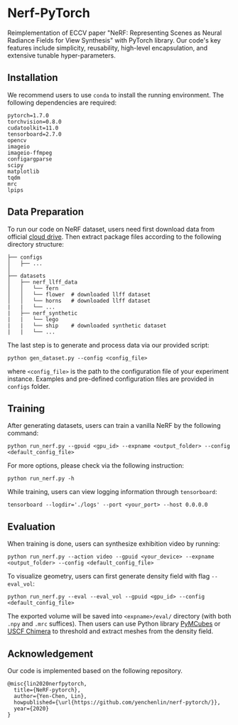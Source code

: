 # Nerf-PyTorch
Reimplementation of ECCV paper "NeRF: Representing Scenes as Neural Radiance Fields for View Synthesis" with PyTorch library.
Our code's key features include simplicity, reusability, high-level encapsulation, and extensive tunable hyper-parameters.

## Installation

We recommend users to use `conda` to install the running environment. The following dependencies are required:
```
pytorch=1.7.0
torchvision=0.8.0
cudatoolkit=11.0
tensorboard=2.7.0
opencv
imageio
imageio-ffmpeg
configargparse
scipy
matplotlib
tqdm
mrc
lpips
```

## Data Preparation

To run our code on NeRF dataset, users need first download data from official [cloud drive](https://drive.google.com/drive/folders/128yBriW1IG_3NJ5Rp7APSTZsJqdJdfc1). Then extract package files according to the following directory structure:

```
├── configs
│   ├── ...
│
├── datasets
│   ├── nerf_llff_data
│   │   └── fern
│   │   └── flower  # downloaded llff dataset
│   │   └── horns   # downloaded llff dataset
|   |   └── ...
|   ├── nerf_synthetic
|   |   └── lego
|   |   └── ship    # downloaded synthetic dataset
|   |   └── ...
```
The last step is to generate and process data via our provided script:
```
python gen_dataset.py --config <config_file>
```
where `<config_file>` is the path to the configuration file of your experiment instance. Examples and pre-defined configuration files are provided in `configs` folder.

## Training

After generating datasets, users can train a vanilla NeRF by the following command:
```
python run_nerf.py --gpuid <gpu_id> --expname <output_folder> --config <default_config_file>
```

For more options, please check via the following instruction:
```
python run_nerf.py -h
```

While training, users can view logging information through `tensorboard`:
```
tensorboard --logdir='./logs' --port <your_port> --host 0.0.0.0
```

## Evaluation

When training is done, users can synthesize exhibition video by running:
```
python run_nerf.py --action video --gpuid <your_device> --expname <output_folder> --config <default_config_file>
```

To visualize geometry, users can first generate density field with flag `--eval_vol`:
```
python run_nerf.py --eval --eval_vol --gpuid <gpu_id> --config <default_config_file>
```
The exported volume will be saved into `<expname>/eval/` directory (with both `.npy` and `.mrc` suffices). Then users can use Python library [PyMCubes](https://github.com/pmneila/PyMCubes) or [USCF Chimera](https://www.cgl.ucsf.edu/chimera/) to threshold and extract meshes from the density field.

## Acknowledgement

Our code is implemented based on the following repository.

```
@misc{lin2020nerfpytorch,
  title={NeRF-pytorch},
  author={Yen-Chen, Lin},
  howpublished={\url{https://github.com/yenchenlin/nerf-pytorch/}},
  year={2020}
}
```
